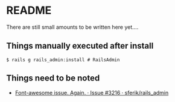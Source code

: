 # README

There are still small amounts to be written here yet....

## Things manually executed after install

```shell script
$ rails g rails_admin:install # RailsAdmin
```

## Things need to be noted

- [Font\-awesome issue\. Again\. · Issue \#3216 · sferik/rails\_admin](https://github.com/sferik/rails_admin/issues/3216)
